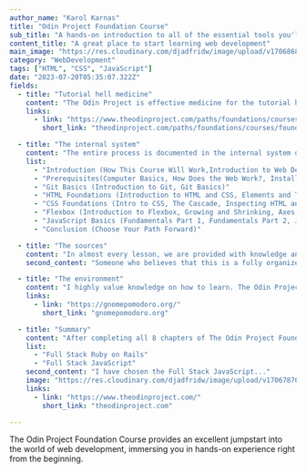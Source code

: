 ```yaml
---
author_name: "Karol Karnas"
title: "Odin Project Foundation Course"
sub_title: "A hands-on introduction to all of the essential tools you'll need to build real, working websites"
content_title: "A great place to start learning web development"
main_image: "https://res.cloudinary.com/djadfridw/image/upload/v1706868930/efrrljo7l7kvrx2o1vym.png"
category: "WebDevelopment"
tags: ["HTML", "CSS", "JavaScript"]
date: "2023-07-20T05:35:07.322Z"
fields:
  - title: "Tutorial hell medicine"
    content: "The Odin Project is effective medicine for the tutorial hell problem. I have been there many times, watching another YT video, thinking that I can replicate the process easily. The Odin Project is not about procrastinating by watching videos or reading extensively about web development; it's about actively engaging in the process. The course encourages practical learning using essential tools like IDE (Visual Studio Code), Linux, Terminal, Git, and Github. Throughout the program, you'll delve into extensive documentation, draw your own conclusions, and apply your knowledge by building simple projects."
    links:
      - link: "https://www.theodinproject.com/paths/foundations/courses/foundations"
        short_link: "theodinproject.com/paths/foundations/courses/foundations"

  - title: "The internal system"
    content: "The entire process is documented in the internal system of the Odin Project. It gives you sense of progress and motivate to progress. The scope of the course is divided in chapters. After some of them you have to make real projects in pure HTML, CSS, JavaScript. For me was very important to learn about the basics before jump start into React, Next.js or Object Oriented Programming"
    list:
      - "Introduction (How This Course Will Work,Introduction to Web Development, Motivation and Mindset, Asking For Help, Join the Odin Community)"
      - "Prerequisites(Computer Basics, How Does the Web Work?, Installation Overview, Installations, Text Editors, Command Line Basics, Setting up Git)"
      - "Git Basics (Introduction to Git, Git Basics)"
      - "HTML Foundations (Introduction to HTML and CSS, Elements and Tags, HTML Boilerplate, Working with Text, Lists, Links and Images, Commit Messages, Project: Recipes)"
      - "CSS Foundations (Intro to CSS, The Cascade, Inspecting HTML and CSS, The Box Model, Block and Inline)"
      - "Flexbox (Introduction to Flexbox, Growing and Shrinking, Axes, Alignment, Project: Landing Page)"
      - "JavaScript Basics (Fundamentals Part 1, Fundamentals Part 2, JavaScript Developer Tools, Fundamentals Part 3, Problem Solving, Understanding Errors, Project: Rock Paper Scissors, Clean Code, Installing Node.js, Fundamentals Part 4, DOM Manipulation and Events, Revisiting Rock Paper Scissors, Project: Etch-a-Sketch, Fundamentals Part 5, Project: Calculator)"
      - "Conclusion (Choose Your Path Forward)"

  - title: "The sources"
    content: "In almost every lesson, we are provided with knowledge and instructions from the course authors. Additionally, we are introduced to valuable knowledge sources. These sources often lead us to places where the concepts were born and developed. Following these sources gives us an idea of the complex and lengthy journey that has led to the way web apps are written today. This is not just a simple concept; it is a long story of constant improvement of imperfect languages, tools, and methods."
    second_content: "Someone who believes that this is a fully organized world with a strict way of doing things should quickly reassess their position. This is a very complex world where one idea gives rise to another, and this cycle continues. It is not inherently negative, it is an evolutionary process. However, gaining a holistic understanding of this complexity is very challenging"

  - title: "The environment"
    content: "I highly value knowledge on how to learn. The Odin Project emphasizes avoiding distractions, such as social media. The Linux environment can help mitigate this issue if we treat it as a dedicated space for learning, without logging into our social media accounts here. Noise distractions can be minimized by using headphones with ANC - an excellent solution. Pomodoro technique is also recommended – learning in sequences of 25 minutes of study followed by 5 minutes of break – significantly enhances efficiency. The Linux Ubuntu has a good Pomodoro app"
    links:
      - link: "https://gnomepomodoro.org/"
        short_link: "gnomepomodoro.org"

  - title: "Summary"
    content: "After completing all 8 chapters of The Odin Project Foundation, equipped with the right tools, we are poised to embark on a deep dive into the vast world of web development. Thankfully you are now prepared to avoid beginner's mistakes and navigate the tutorial hell confidently. Our journey continues within The Odin Project, where we can choose one of the remaining paths:"
    list:
      - "Full Stack Ruby on Rails"
      - "Full Stack JavaScript"
    second_content: "I have chosen the Full Stack JavaScript..."
    image: "https://res.cloudinary.com/djadfridw/image/upload/v1706787624/sqn863dldracoznxnpgj.jpg"
    links:
      - link: "https://www.theodinproject.com/"
        short_link: "theodinproject.com"

---
```


The Odin Project Foundation Course provides an excellent jumpstart into the world of web development, immersing you in hands-on experience right from the beginning.